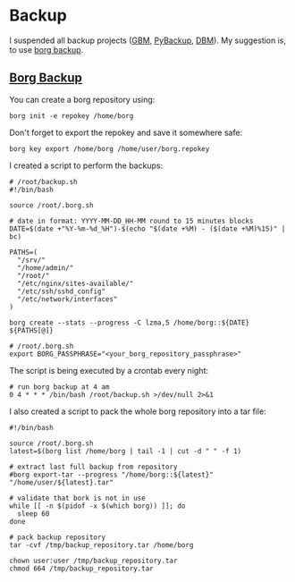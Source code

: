 # Backup

I suspended all backup projects ([GBM](https://github.com/felbinger/GBM),
[PyBackup](https://github.com/felbinger/PyBackup), [DBM](https://github.com/felbinger/dbm)). 
My suggestion is, to use [borg backup](https://borgbackup.readthedocs.io/en/stable/).

## [Borg Backup](https://borgbackup.readthedocs.io/en/stable/#easy-to-use)

You can create a borg repository using:
```shell
borg init -e repokey /home/borg
```

Don't forget to export the repokey and save it somewhere safe:
```shell
borg key export /home/borg /home/user/borg.repokey
```

I created a script to perform the backups:
```shell
# /root/backup.sh
#!/bin/bash

source /root/.borg.sh

# date in format: YYYY-MM-DD_HH-MM round to 15 minutes blocks
DATE=$(date +"%Y-%m-%d_%H")-$(echo "$(date +%M) - ($(date +%M)%15)" | bc)

PATHS=(
  "/srv/"
  "/home/admin/"
  "/root/"
  "/etc/nginx/sites-available/"
  "/etc/ssh/sshd_config"
  "/etc/network/interfaces"
)

borg create --stats --progress -C lzma,5 /home/borg::${DATE} ${PATHS[@]}
```
```shell
# /root/.borg.sh
export BORG_PASSPHRASE="<your_borg_repository_passphrase>"
```

The script is being executed by a crontab every night:
```
# run borg backup at 4 am
0 4 * * * /bin/bash /root/backup.sh >/dev/null 2>&1
```

I also created a script to pack the whole borg repository into a tar file:

```shell
#!/bin/bash

source /root/.borg.sh
latest=$(borg list /home/borg | tail -1 | cut -d " " -f 1)

# extract last full backup from repository
#borg export-tar --progress "/home/borg::${latest}" "/home/user/${latest}.tar"

# validate that bork is not in use
while [[ -n $(pidof -x $(which borg)) ]]; do
  sleep 60
done

# pack backup repository
tar -cvf /tmp/backup_repository.tar /home/borg

chown user:user /tmp/backup_repository.tar
chmod 664 /tmp/backup_repository.tar
```

